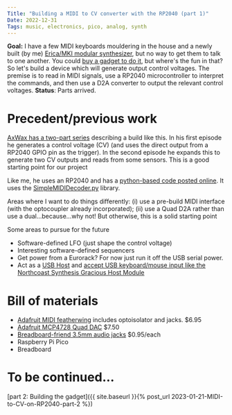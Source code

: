 ```yaml
---
Title: "Building a MIDI to CV converter with the RP2040 (part 1)"
Date: 2022-12-31
Tags: music, electronics, pico, analog, synth
---
```


**Goal:** I have a few MIDI keyboards mouldering in the house and a newly built (by me) [Erica/MKI modular synthesizer](https://www.ericasynths.lv/shop/diy-kits-1/mki-x-esedu-diy-system/), but no way to get them to talk to one another.  You could [buy a gadget to do it](https://www.ericasynths.lv/shop/eurorack-modules/by-series/black-series/black-midi-cv-v2/), but where's the fun in that? So let's build a device which will generate output control voltages.  The premise is to read in MIDI signals, use a RP2040 microcontroller to interpret the commands, and then use a D2A converter to output the relevant control voltages.
**Status**: Parts arrived.

# Precedent/previous work

[AxWax has a two-part series](https://axwax.eu/series/raspberry-pi-pico-as-midi-to-cv-converter/) describing a build like this.   In his first episode he generates a control voltage (CV) (and uses the direct output from a RP2040 GPIO pin as the trigger).  In the second episode he expands this to generate two CV outputs and reads from some sensors.  This is a good starting point for our project 

Like me, he uses an RP2040 and has a [python-based code posted online](https://gist.github.com/axwax/84dc05a1966a788cd8e69e324a0757d2). It uses the [SimpleMIDIDecoder.py](https://github.com/diyelectromusic/sdemp/blob/main/src/SDEMP/Micropython/SimpleMIDIDecoder.py) library.
    
Areas where I want to do things differently: (i) use a pre-build MIDI interface (with the optocoupler already incorporated); (ii) use a Quad D2A rather than use a dual...because...why not!   But otherwise, this is a solid starting point

Some areas to pursue for the future
* Software-defined LFO (just shape the control voltage)
* Interesting software-defined sequencers
* Get power from a Eurorack?  For now just run it off the USB serial power.
* Act as a [USB Host](https://hackaday.com/2022/12/28/usb-host-on-rp2040-with-pio/) and [accept USB keyboard/mouse input like the Northcoast Synthesis Gracious Host Module](https://northcoastsynthesis.com/products/msk-014-gracious-host.html)

# Bill of materials
* [Adafruit MIDI featherwing](https://www.adafruit.com/product/4740) includes optoisolator and jacks. $6.95
*  [Adafruit MCP4728 Quad DAC](https://www.adafruit.com/product/4470) $7.50
* [Breadboard-friend 3.5mm audio jacks](https://www.adafruit.com/product/1699)  $0.95/each
* Raspberry Pi Pico  
* Breadboard

# To be continued...

[part 2: Building the gadget]({{ site.baseurl }}{% post_url 2023-01-21-MIDI-to-CV-on-RP2040-part-2 %})


